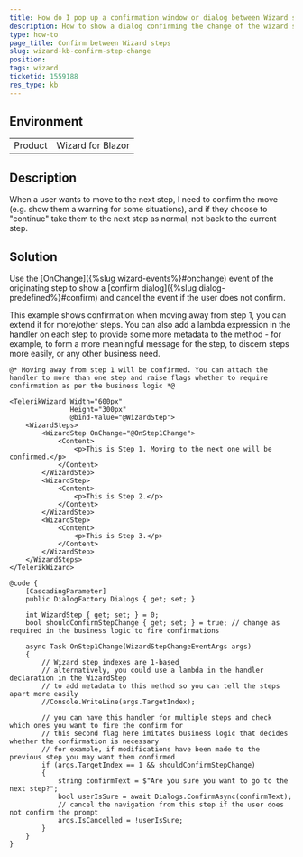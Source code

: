 ```yaml
---
title: How do I pop up a confirmation window or dialog between Wizard steps?
description: How to show a dialog confirming the change of the wizard steps
type: how-to
page_title: Confirm between Wizard steps
slug: wizard-kb-confirm-step-change
position: 
tags: wizard
ticketid: 1559188
res_type: kb
---
```


## Environment
<table>
	<tbody>
		<tr>
			<td>Product</td>
			<td>Wizard for Blazor</td>
		</tr>
	</tbody>
</table>


## Description
When a user wants to move to the next step, I need to confirm the move (e.g. show them a warning for some situations), and if they choose to "continue" take them to the next step as normal, not back to the current step.

## Solution
Use the [OnChange]({%slug wizard-events%}#onchange) event of the originating step to show a [confirm dialog]({%slug dialog-predefined%}#confirm) and cancel the event if the user does not confirm.

This example shows confirmation when moving away from step 1, you can extend it for more/other steps. You can also add a lambda expression in the handler on each step to provide some more metadata to the method - for example, to form a more meaningful message for the step, to discern steps more easily, or any other business need.

````CSHTML
@* Moving away from step 1 will be confirmed. You can attach the handler to more than one step and raise flags whether to require confirmation as per the business logic *@

<TelerikWizard Width="600px"
               Height="300px"
               @bind-Value="@WizardStep">
    <WizardSteps>
        <WizardStep OnChange="@OnStep1Change">
            <Content>
                <p>This is Step 1. Moving to the next one will be confirmed.</p>
            </Content>
        </WizardStep>
        <WizardStep>
            <Content>
                <p>This is Step 2.</p>
            </Content>
        </WizardStep>
        <WizardStep>
            <Content>
                <p>This is Step 3.</p>
            </Content>
        </WizardStep>
    </WizardSteps>
</TelerikWizard>

@code {
    [CascadingParameter]
    public DialogFactory Dialogs { get; set; }

    int WizardStep { get; set; } = 0;
    bool shouldConfirmStepChange { get; set; } = true; // change as required in the business logic to fire confirmations

    async Task OnStep1Change(WizardStepChangeEventArgs args)
    {
        // Wizard step indexes are 1-based
        // alternatively, you could use a lambda in the handler declaration in the WizardStep
        // to add metadata to this method so you can tell the steps apart more easily
        //Console.WriteLine(args.TargetIndex);

        // you can have this handler for multiple steps and check which ones you want to fire the confirm for
        // this second flag here imitates business logic that decides whether the confirmation is necessary
        // for example, if modifications have been made to the previous step you may want them confirmed
        if (args.TargetIndex == 1 && shouldConfirmStepChange)
        {
            string confirmText = $"Are you sure you want to go to the next step?";
            bool userIsSure = await Dialogs.ConfirmAsync(confirmText);
            // cancel the navigation from this step if the user does not confirm the prompt
            args.IsCancelled = !userIsSure;
        }
    }
}
````
